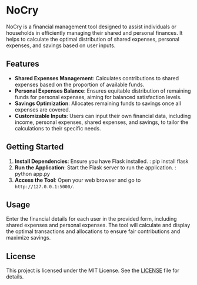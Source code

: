 # NoCry

NoCry is a financial management tool designed to assist individuals or households in efficiently managing their shared and personal finances. It helps to calculate the optimal distribution of shared expenses, personal expenses, and savings based on user inputs.

## Features

- **Shared Expenses Management**: Calculates contributions to shared expenses based on the proportion of available funds.
- **Personal Expenses Balance**: Ensures equitable distribution of remaining funds for personal expenses, aiming for balanced satisfaction levels.
- **Savings Optimization**: Allocates remaining funds to savings once all expenses are covered.
- **Customizable Inputs**: Users can input their own financial data, including income, personal expenses, shared expenses, and savings, to tailor the calculations to their specific needs.

## Getting Started

1. **Install Dependencies**: Ensure you have Flask installed. : pip install flask
2. **Run the Application**: Start the Flask server to run the application. : python app.py
3. **Access the Tool**: Open your web browser and go to `http://127.0.0.1:5000/`.

## Usage

Enter the financial details for each user in the provided form, including shared expenses and personal expenses. The tool will calculate and display the optimal transactions and allocations to ensure fair contributions and maximize savings.

## License

This project is licensed under the MIT License. See the [LICENSE](LICENSE) file for details.

